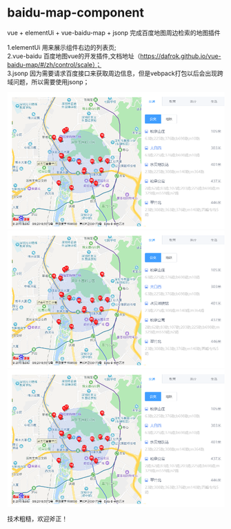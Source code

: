 # baidu-map-component
vue + elementUi + vue-baidu-map + jsonp 完成百度地图周边检索的地图插件

1.elementUi 用来展示组件右边的列表页;  
2.vue-baidu 百度地图vue的开发插件,文档地址（https://dafrok.github.io/vue-baidu-map/#/zh/control/scale）；   
3.jsonp 因为需要请求百度接口来获取周边信息，但是vebpack打包以后会出现跨域问题，所以需要使用jsonp；  

![图示](https://github.com/RamboZheng/baidu-map-component/blob/master/img/img-1.png)  
![图示](https://github.com/RamboZheng/baidu-map-component/blob/master/img/img-1.png)  
![图示](https://github.com/RamboZheng/baidu-map-component/blob/master/img/img-1.png)  

技术粗糙，欢迎斧正！